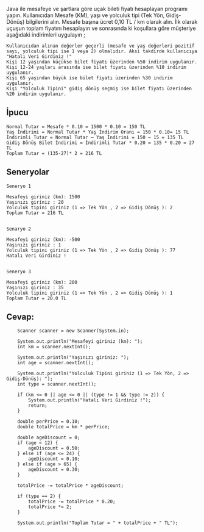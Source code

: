 Java ile mesafeye ve şartlara göre uçak bileti fiyatı hesaplayan programı yapın. Kullanıcıdan Mesafe (KM), yaşı ve yolculuk tipi (Tek Yön, Gidiş-Dönüş) bilgilerini alın. Mesafe başına ücret 0,10 TL / km olarak alın. İlk olarak uçuşun toplam fiyatını hesaplayın ve sonrasında ki koşullara göre müşteriye aşağıdaki indirimleri uygulayın ;

    Kullanıcıdan alınan değerler geçerli (mesafe ve yaş değerleri pozitif sayı, yolculuk tipi ise 1 veya 2) olmalıdır. Aksi takdirde kullanıcıya "Hatalı Veri Girdiniz !"
    Kişi 12 yaşından küçükse bilet fiyatı üzerinden %50 indirim uygulanır.
    Kişi 12-24 yaşları arasında ise bilet fiyatı üzerinden %10 indirim uygulanır.
    Kişi 65 yaşından büyük ise bilet fiyatı üzerinden %30 indirim uygulanır.
    Kişi "Yolculuk Tipini" gidiş dönüş seçmiş ise bilet fiyatı üzerinden %20 indirim uygulanır.

## İpucu
    Normal Tutar = Mesafe * 0.10 = 1500 * 0.10 = 150 TL
    Yaş İndirimi = Normal Tutar * Yaş İndirim Oranı = 150 * 0.10= 15 TL
    İndirimli Tutar = Normal Tutar – Yaş İndirimi = 150 – 15 = 135 TL
    Gidiş Dönüş Bilet İndirimi = İndirimli Tutar * 0.20 = 135 * 0.20 = 27 TL
    Toplam Tutar = (135-27)* 2 = 216 TL
## Seneryolar

    Seneryo 1

    Mesafeyi giriniz (km): 1500
    Yaşınızı giriniz : 20
    Yolculuk tipini giriniz (1 => Tek Yön , 2 => Gidiş Dönüş ): 2
    Toplam Tutar = 216 TL


    Senaryo 2

    Mesafeyi giriniz (km): -500
    Yaşınızı giriniz : 1
    Yolculuk tipini giriniz (1 => Tek Yön , 2 => Gidiş Dönüş ): 77
    Hatalı Veri Girdiniz !


    Seneryo 3

    Mesafeyi giriniz (km): 200
    Yaşınızı giriniz : 35
    Yolculuk tipini giriniz (1 => Tek Yön , 2 => Gidiş Dönüş ): 1
    Toplam Tutar = 20.0 TL

## Cevap:

        Scanner scanner = new Scanner(System.in);

        System.out.println("Mesafeyi giriniz (km): ");
        int km = scanner.nextInt();

        System.out.println("Yaşınızı giriniz: ");
        int age = scanner.nextInt();

        System.out.println("Yolculuk Tipini giriniz (1 => Tek Yön, 2 => Gidiş-Dönüş): ");
        int type = scanner.nextInt();

        if (km <= 0 || age <= 0 || (type != 1 && type != 2)) {
            System.out.println("Hatalı Veri Girdiniz !");
            return;
        }

        double perPrice = 0.10;
        double totalPrice = km * perPrice;

        double ageDiscount = 0;
        if (age < 12) {
            ageDiscount = 0.50;
        } else if (age <= 24) {
            ageDiscount = 0.10;
        } else if (age > 65) {
            ageDiscount = 0.30;
        }

        totalPrice -= totalPrice * ageDiscount;

        if (type == 2) {
            totalPrice -= totalPrice * 0.20;
            totalPrice *= 2;
        }

        System.out.println("Toplam Tutar = " + totalPrice + " TL");